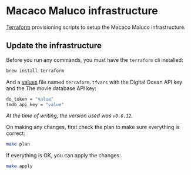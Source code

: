 # Macaco Maluco infrastructure

[Terraform](https://www.terraform.io/) provisioning scripts to setup the Macaco Maluco infrastructure.

## Update the infrastructure

Before you run any commands, you must have the `terraform` cli installed:

```bash
brew install terraform
```

And a [values](https://www.terraform.io/docs/configuration/variables.html) file named `terraform.tfvars` with the Digital Ocean API key and the The movie database API key:

```bash
do_token = "value"
tmdb_api_key = "value"
```

*At the time of writing, the version used was `v0.6.12`.*

On making any changes, first check the plan to make sure everything is correct:

```bash
make plan
```

If everything is OK, you can apply the changes:

```bash
make apply
```
